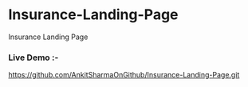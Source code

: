 # Insurance-Landing-Page
Insurance Landing Page

### Live Demo :-
https://github.com/AnkitSharmaOnGithub/Insurance-Landing-Page.git

